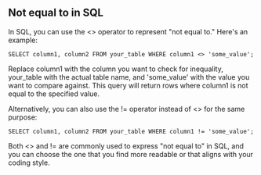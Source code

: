 ## Not equal to in SQL
In SQL, you can use the <> operator to represent "not equal to." Here's an example:

`SELECT column1, column2
FROM your_table
WHERE column1 <> 'some_value';`

Replace column1 with the column you want to check for inequality, your_table with the actual table name, and 'some_value' with the value you want to compare against. This query will return rows where column1 is not equal to the specified value.

Alternatively, you can also use the != operator instead of <> for the same purpose:

`SELECT column1, column2
FROM your_table
WHERE column1 != 'some_value';`

Both <> and != are commonly used to express "not equal to" in SQL, and you can choose the one that you find more readable or that aligns with your coding style.
